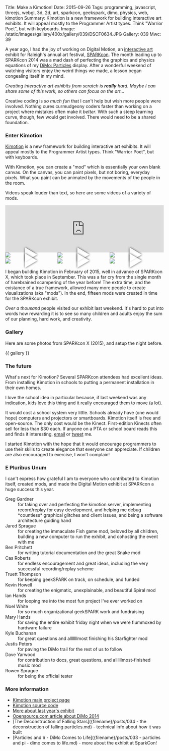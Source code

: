 Title: Make a Kimotion!
Date: 2015-09-26
Tags: programming, javascript, threejs, webgl, 3d, 2d, art, sparkcon, geekspark, dimo, physics, web, kimotion
Summary: Kimotion is a new framework for building interactive art exhibits.  It will appeal mostly to the Programmer Artist types.  Think "Warrior Poet", but with keyboards.
Image: /static/images/gallery/400x/gallery/039/DSCF0634.JPG
Gallery: 039
Mwc: 39

A year ago, I had the joy of working on Digital Motion, an [interactive
art][intart] exhibit for Raleigh's annual art festival, [SPARKcon][sparkcon].
The month leading up to SPARKcon 2014 was a mad dash of perfecting the graphics
and physics equations of my [DiMo: Particles][dimo-particles] display.  After a
wonderful weekend of watching visitors enjoy the weird things we made, a lesson
began congealing itself in my mind.

*Creating interactive art exhibits from scratch is **really** hard.  Maybe I
can share some of this work, so others can focus on the art...*

Creative coding is *so much fun* that I can't help but wish more people were
involved.  Nothing cures curmudgeony coders faster than working on a project
where mistakes often make it *better*.  With such a steep learning curve,
though, few would get involved.  There would need to be a shared foundation.

### Enter Kimotion

[Kimotion][kimotion-web] is a new framework for building interactive art
exhibits.  It will appeal mostly to the Programmer Artist types.  Think
"Warrior Poet", but with keyboards.

With Kimotion, you can create a "mod" which is essentially your own blank
canvas.  On the canvas, you can paint pixels, but not boring, everyday pixels.
What you paint can be animated by the movements of the people in the room.

Videos speak louder than text, so here are some videos of a variety of mods.

<iframe id="vimeo-player" src="https://player.vimeo.com/video/136951447" width="100%" frameborder="0" webkitallowfullscreen mozallowfullscreen allowfullscreen></iframe>

<div class="vimeo-thumbnail"> <img src="http://kimotion.xyz/images/video_thumbnails/9.jpg" data-vid-src="https://player.vimeo.com/video/136951447" /> </div>
<div class="vimeo-thumbnail"> <img src="http://kimotion.xyz/images/video_thumbnails/11.jpg" data-vid-src="https://player.vimeo.com/video/137905577" /> </div>
<div class="vimeo-thumbnail"> <img src="http://kimotion.xyz/images/video_thumbnails/3.jpg" data-vid-src="https://player.vimeo.com/video/126292045" /> </div>
<div class="vimeo-thumbnail"> <img src="http://kimotion.xyz/images/video_thumbnails/10.jpg" data-vid-src="https://player.vimeo.com/video/137762679" /> </div>
<div class="vimeo-thumbnail"> <img src="http://kimotion.xyz/images/video_thumbnails/6.jpg" data-vid-src="https://player.vimeo.com/video/136126008" /> </div>
<div class="vimeo-thumbnail"> <img src="http://kimotion.xyz/images/video_thumbnails/5.jpg" data-vid-src="https://player.vimeo.com/video/133870922" /> </div>

I began building Kimotion in February of 2015, well in advance of SPARKcon X,
which took place in September.  This was a far cry from the single month of
harebrained scampering of the year before!  The extra time, and the existance
of a true framework, allowed many more people to create visualizations (aka
"mods").  In the end, fifteen mods were created in time for the SPARKcon
exhibit.

*Over a thousand* people visited our exhibit last weekend.  It's hard to put
into words how rewarding it is to see so many children and adults enjoy the sum
of our planning, hard work, and creativity.

### Gallery

Here are some photos from SPARKcon X (2015), and setup the night before.

{{ gallery }}

### The future

What's next for Kimotion?  Several SPARKcon attendees had excellent ideas.
From installing Kimotion in schools to putting a permanent installation in
their own homes.

I love the school idea in particular because, if last weekend was any
indication, kids love this thing and it really encouraged them to move (a lot).

It would cost a school system very little.  Schools already have (one would
hope) computers and projectors or smartboards.  Kimotion itself is free and
open-source.  The only cost would be the Kinect.  First-edition Kinects often
sell for less than $30 each.  If anyone on a PTA or school board reads this and
finds it interesting, <a href="mailto:mwc@clayto.com">email</a> or <a
href="https://twitter.com/mwcz">tweet</a> me.

I started Kimotion with the hope that it would encourage programmers to use
their skills to create elegance that everyone can appreciate.  If children are
also encouraged to exercise, I won't complain!

### E Pluribus Unum

I can't express how grateful I am to everyone who contributed to Kimotion
itself, created mods, and made the Digital Motion exhibit at SPARKcon a huge
success this year.

<dl>
<dt>Greg Gardner</dt>
<dd>for taking over and perfecting the kimotion server, implementing record/replay for easy development, and helping me debug *countless* graphical glitches and client issues, and being a software architecture guiding hand</dd>
<dt>Jared Sprague</dt>
<dd>for creating the immaculate Fish game mod, beloved by all children, building a new computer to run the exhibit, and cohosting the event with me</dd>
<dt>Ben Pritchett</dt>
<dd>for writing tutorial documentation and the great Snake mod</dd>
<dt>Cas Roberts</dt>
<dd>for endless encouragement and great ideas, including the very successful recording/replay scheme</dd>
<dt>Truett Thompson</dt>
<dd>for keeping geekSPARK on track, on schedule, and funded</dd>
<dt>Kevin Howell</dt>
<dd>for creating the enigmatic, unexplainable, and beautiful Spiral mod</dd>
<dt>Ian Hands</dt>
<dd>for looping me into the most fun project I've ever worked on</dd>
<dt>Noel White</dt>
<dd>for so much organizational geekSPARK work and fundraising</dd>
<dt>Mary Hands</dt>
<dd>for saving the entire exhibit friday night when we were flummoxed by hardware failure</dd>
<dt>Kyle Buchanan</dt>
<dd>for great questions and alllllllmost finishing his Starfighter mod</dd>
<dt>Justis Peters</dt>
<dd>for paving the DiMo trail for the rest of us to follow</dd>
<dt>Dave Yarwood</dt>
<dd>for contribution to docs, great questions, and allllllmost-finished music mod</dd>
<dt>Rowen Sprague</dt>
<dd>for being the official tester</dd>
</dl>

### More information

 - [Kimotion main project page][kimotion-web]
 - [Kimotion source code][kimotion-code]
 - [More about last year's exhibit][dimo-particles]
 - [Opensource.com article about DiMo 2014][osdc]
 - [The Deconstruction of Falling Stars]({filename}/posts/034 - the deconstruction of falling particles.md) - technical info about how it was built
 - [Particles and π - DiMo Comes to Life]({filename}/posts/033 - particles and pi - dimo comes to life.md) - more about the exhibit at SparkCon!

<style type="text/css">
.vimeo-thumbnail {
    cursor   : pointer;
    position : relative;
    z-index  : 9;
    display  : inline-block;
    width    : 32.2%;
}

.vimeo-thumbnail::before {
    color       : white;
    content     : "\25B6";
    opacity     : 0.8;
    position    : absolute;
    display     : block;
    text-shadow : 0 0 6px black;
    z-index     : 100;
    font-size   : 50px;
    left        : 50%;
    top         : 42%;
    transform   : translate(-50%, -50%);
}

.vimeo-thumbnail:hover::before {
    opacity     : 1;
    text-shadow : 0 0 6px white;
}
</style>

<script>
var iframe = $('iframe#vimeo-player');

function handle_vid_click() {
    iframe.attr('src', $(this).find('[data-vid-src]').attr('data-vid-src') + '?autoplay=1');
}

function init_vimeo_picker() {
    // get every img with data-vid-src
    // get ref to iframe
    // create onclick for each img which sets iframe's src to data-vid-src
    var vidlinks = $('.vimeo-thumbnail');
    vidlinks.on('click', handle_vid_click);
}

init_vimeo_picker();

function set_vimeo_iframe_height() {
    iframe.attr('height', iframe.width() / (1280/720) );
}

document.addEventListener('DOMContentLoaded', set_vimeo_iframe_height);
window.addEventListener('resize', set_vimeo_iframe_height);
</script>

[kimotion-web]: http://kimotion.xyz
[kimotion-code]: https://github.com/mwcz/Kimotion
[kimotion-videos]: http://kimotion.xyz/#videos
[thumbnails]: {filename}/static/images/039/thumbnails.png
[p5js]: http://p5js.org
[threejs]: http://threejs.org
[dimo-particles]: /projects/dimo
[sparkcon]: https://en.wikipedia.org/wiki/Sparkcon
[osdc]: http://opensource.com/life/15/2/sparkcon-geekspark-digital-motion-exhibit
[intart]: https://en.wikipedia.org/wiki/Interactive_art
